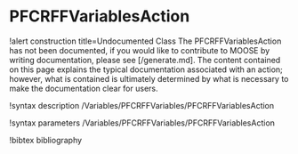 <!-- MOOSE Documentation Stub: Remove this when content is added. -->

# PFCRFFVariablesAction

!alert construction title=Undocumented Class
The PFCRFFVariablesAction has not been documented, if you would like to contribute to MOOSE by writing
documentation, please see [/generate.md]. The content contained on this page explains the typical
documentation associated with an action; however, what is contained is ultimately determined by what
is necessary to make the documentation clear for users.

!syntax description /Variables/PFCRFFVariables/PFCRFFVariablesAction

!syntax parameters /Variables/PFCRFFVariables/PFCRFFVariablesAction

!bibtex bibliography
